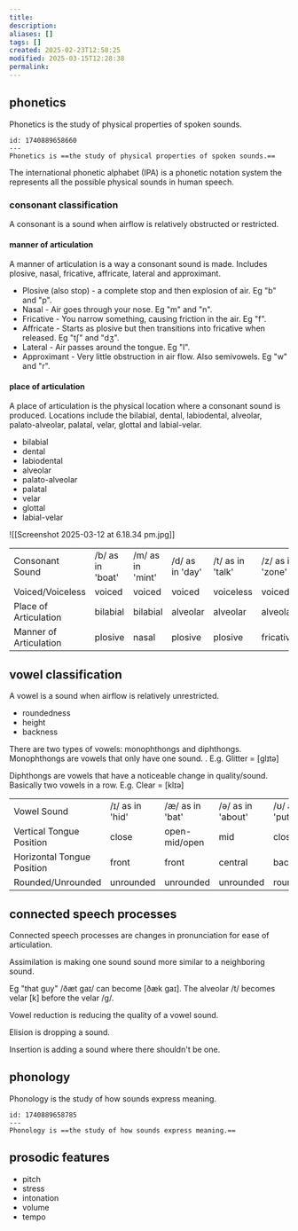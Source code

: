 ```yaml
---
title: 
description: 
aliases: []
tags: []
created: 2025-02-23T12:58:25
modified: 2025-03-15T12:28:38
permalink:
---
```


## phonetics

Phonetics is the study of physical properties of spoken sounds.

```anki
id: 1740889658660
---
Phonetics is ==the study of physical properties of spoken sounds.==
```

The international phonetic alphabet (IPA) is a phonetic notation system the represents all the possible physical sounds in human speech.

### consonant classification

A consonant is a sound when airflow is relatively obstructed or restricted.

#### manner of articulation

A manner of articulation is a way a consonant sound is made. Includes plosive, nasal, fricative, affricate, lateral and approximant.
- Plosive (also stop) - a complete stop and then explosion of air. Eg "b" and "p".
- Nasal - Air goes through your nose. Eg "m" and "n".
- Fricative - You narrow something, causing friction in the air. Eg "f".
- Affricate - Starts as plosive but then transitions into fricative when released. Eg "tʃ" and "dʒ".
- Lateral - Air passes around the tongue. Eg "l".
- Approximant - Very little obstruction in air flow. Also semivowels. Eg "w" and "r".

#### place of articulation

A place of articulation is the physical location where a consonant sound is produced. Locations include the bilabial, dental, labiodental, alveolar, palato-alveolar, palatal, velar, glottal and labial-velar.

- bilabial
- dental
- labiodental
- alveolar
- palato-alveolar
- palatal
- velar
- glottal
- labial-velar

![[Screenshot 2025-03-12 at 6.18.34 pm.jpg]]

|                        |                  |                  |                 |                  |                  |                  |                  |                   |
| ---------------------- | ---------------- | ---------------- | --------------- | ---------------- | ---------------- | ---------------- | ---------------- | ----------------- |
| Consonant Sound        | /b/ as in 'boat' | /m/ as in 'mint' | /d/ as in 'day' | /t/ as in 'talk' | /z/ as in 'zone' | /s/ as in 'song' | /n/ as in 'nose' | /ŋ/ as in 'sing'* |
| Voiced/Voiceless       | voiced           | voiced           | voiced          | voiceless        | voiced           | voiceless        | voiced           | voiced            |
| Place of Articulation  | bilabial         | bilabial         | alveolar        | alveolar         | alveolar         | alveolar         | alveolar         | velar             |
| Manner of Articulation | plosive          | nasal            | plosive         | plosive          | fricative        | fricative        | nasal            | nasal             |

## vowel classification

A vowel is a sound when airflow is relatively unrestricted.

- roundedness
- height
- backness

There are two types of vowels: monophthongs and diphthongs. Monophthongs are vowels that only have one sound. . E.g. Glitter = [ɡlɪtə]

Diphthongs are vowels that have a noticeable change in quality/sound. Basically two vowels in a row. E.g. Clear = [klɪə]

|   |   |   |   |   |   |   |
|---|---|---|---|---|---|---|
|Vowel Sound|/ɪ/ as in 'hid'|/æ/ as in 'bat'|/ə/ as in 'about'|/ʊ/ as in 'put'|/e/ as in 'bet'|/ɒ/ as in 'cloth'|
|Vertical Tongue Position|close|open-mid/open|mid|close|close-mid|open|
|Horizontal Tongue Position|front|front|central|back|front|back|
|Rounded/Unrounded|unrounded|unrounded|unrounded|rounded|unrounded|rounded|

## connected speech processes

Connected speech processes are changes in pronunciation for ease of articulation.

Assimilation is making one sound sound more similar to a neighboring sound.

Eg "that guy" /ðæt ɡaɪ/ can become [ðæk ɡaɪ]. The alveolar /t/ becomes velar [k] before the velar /ɡ/.

Vowel reduction is reducing the quality of a vowel sound.

Elision is dropping a sound.

Insertion is adding a sound where there shouldn't be one.

## phonology

Phonology is the study of how sounds express meaning.

```anki
id: 1740889658785
---
Phonology is ==the study of how sounds express meaning.==
```

## prosodic features

- pitch
- stress
- intonation
- volume
- tempo

